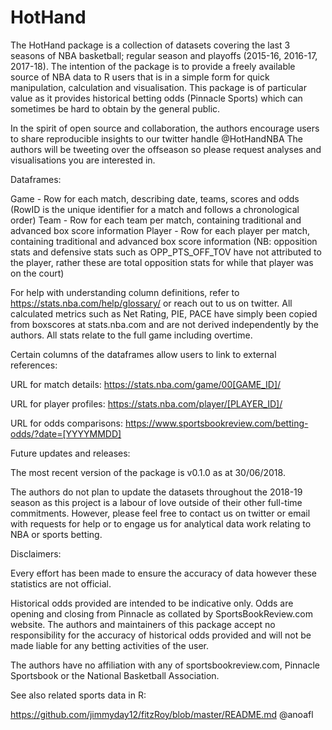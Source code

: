 # HotHand

The HotHand package is a collection of datasets covering the last 3 seasons of NBA basketball; regular season and playoffs (2015-16, 2016-17, 2017-18). The intention of the package is to provide a freely available source of NBA data to R users that is in a simple form for quick manipulation, calculation and visualisation. This package is of particular value as it provides historical betting odds (Pinnacle Sports) which can sometimes be hard to obtain by the general public. 

In the spirit of open source and collaboration, the authors encourage users to share reproducible insights to our twitter handle @HotHandNBA  The authors will be tweeting over the offseason so please request analyses and visualisations you are interested in. 

Dataframes:

Game - Row for each match, describing date, teams, scores and odds (RowID is the unique identifier for a match and follows a chronological order)
Team - Row for each team per match, containing traditional and advanced box score information 
Player - Row for each player per match, containing traditional and advanced box score information (NB: opposition stats and defensive stats such as OPP_PTS_OFF_TOV have not attributed to the player, rather these are total opposition stats for while that player was on the court) 

For help with understanding column definitions, refer to https://stats.nba.com/help/glossary/ or reach out to us on twitter.  All calculated metrics such as Net Rating, PIE, PACE have simply been copied from boxscores at stats.nba.com and are not derived independently by the authors. All stats relate to the full game including overtime.

Certain columns of the dataframes allow users to link to external references:

URL for match details: https://stats.nba.com/game/00[GAME_ID]/

URL for player profiles: https://stats.nba.com/player/[PLAYER_ID]/

URL for odds comparisons: https://www.sportsbookreview.com/betting-odds/?date=[YYYYMMDD]

Future updates and releases:

The most recent version of the package is v0.1.0 as at 30/06/2018.

The authors do not plan to update the datasets throughout the 2018-19 season as this project is a labour of love outside of their other full-time commitments. However, please feel free to contact us on twitter or email with requests for help or to engage us for analytical data work relating to NBA or sports betting. 

Disclaimers:

Every effort has been made to ensure the accuracy of data however these statistics are not official. 

Historical odds provided are intended to be indicative only. Odds are opening and closing from Pinnacle as collated by SportsBookReview.com website. The authors and maintainers of this package accept no responsibility for the accuracy of historical odds provided and will not be made liable for any betting activities of the user. 

The authors have no affiliation with any of sportsbookreview.com, Pinnacle Sportsbook or the National Basketball Association.


See also related sports data in R:

https://github.com/jimmyday12/fitzRoy/blob/master/README.md
@anoafl 

